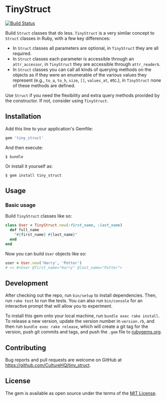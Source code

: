 # TinyStruct

[![Build Status](https://travis-ci.org/CultureHQ/tiny_struct.svg?branch=master)](https://travis-ci.org/CultureHQ/tiny_struct)

Build `Struct` classes that do less. `TinyStruct` is a very similar concept to `Struct` classes in Ruby, with a few key differences:

* In `Struct` classes all parameters are optional, in `TinyStruct` they are all required.
* In `Struct` classes each parameter is accessible through an `attr_accessor`, in `TinyStruct` they are accessible through `attr_reader`s.
* In `Struct` classes you can call all kinds of querying methods on the objects as if they were an enumerable of the various values they represent (e.g., `to_a`, `to_h`, `size`, `[]`, `values_at`, etc.), in `TinyStruct` none of these methods are defined.

Use `Struct` if you need the flexibility and extra query methods provided by the constructor. If not, consider using `TinyStruct`.

## Installation

Add this line to your application's Gemfile:

```ruby
gem 'tiny_struct'
```

And then execute:

    $ bundle

Or install it yourself as:

    $ gem install tiny_struct

## Usage

### Basic usage

Build `TinyStruct` classes like so:

```ruby
class User < TinyStruct.new(:first_name, :last_name)
  def full_name
    "#{first_name} #{last_name}"
  end
end
```

Now you can build `User` objects like so:

```ruby
user = User.new('Harry', 'Potter')
# => #<User @first_name="Harry" @last_name="Potter">
```

## Development

After checking out the repo, run `bin/setup` to install dependencies. Then, run `rake test` to run the tests. You can also run `bin/console` for an interactive prompt that will allow you to experiment.

To install this gem onto your local machine, run `bundle exec rake install`. To release a new version, update the version number in `version.rb`, and then run `bundle exec rake release`, which will create a git tag for the version, push git commits and tags, and push the `.gem` file to [rubygems.org](https://rubygems.org).

## Contributing

Bug reports and pull requests are welcome on GitHub at https://github.com/CultureHQ/tiny_struct.

## License

The gem is available as open source under the terms of the [MIT License](https://opensource.org/licenses/MIT).

